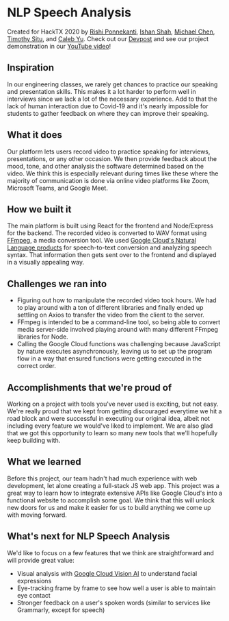 # NLP Speech Analysis
Created for HackTX 2020 by [Rishi Ponnekanti](https://www.linkedin.com/in/rishiponnekanti/), [Ishan Shah](https://www.linkedin.com/in/ishan0102/), [Michael Chen](https://www.linkedin.com/in/xige-michael-chen-7a4a45190/), [Timothy Situ](https://www.linkedin.com/in/timothy-situ-246569191/), and [Caleb Yu](https://www.linkedin.com/in/calebyu7/). Check out our [Devpost](https://devpost.com/software/nlp-speech-analysis) and see our project demonstration in our [YouTube video](https://youtu.be/w4c4kBzm0AM)!

## Inspiration
In our engineering classes, we rarely get chances to practice our speaking and presentation skills. This makes it a lot harder to perform well in interviews since we lack a lot of the necessary experience. Add to that the lack of human interaction due to Covid-19 and it's nearly impossible for students to gather feedback on where they can improve their speaking.

## What it does
Our platform lets users record video to practice speaking for interviews, presentations, or any other occasion. We then provide feedback about the mood, tone, and other analysis the software determined based on the video. We think this is especially relevant during times like these where the majority of communication is done via online video platforms like Zoom, Microsoft Teams, and Google Meet.

## How we built it
The main platform is built using React for the frontend and Node/Express for the backend. The recorded video is converted to WAV format using [FFmpeg](https://github.com/fluent-ffmpeg/node-fluent-ffmpeg), a media conversion tool. We used [Google Cloud's Natural Language products](https://cloud.google.com/natural-language) for speech-to-text conversion and analyzing speech syntax. That information then gets sent over to the frontend and displayed in a visually appealing way.

## Challenges we ran into
- Figuring out how to manipulate the recorded video took hours. We had to play around with a ton of different libraries and finally ended up settling on Axios to transfer the video from the client to the server.
- FFmpeg is intended to be a command-line tool, so being able to convert media server-side involved playing around with many different FFmpeg libraries for Node.
- Calling the Google Cloud functions was challenging because JavaScript by nature executes asynchronously, leaving us to set up the program flow in a way that ensured functions were getting executed in the correct order.

## Accomplishments that we're proud of
Working on a project with tools you've never used is exciting, but not easy. We're really proud that we kept from getting discouraged everytime we hit a road block and were successful in executing our original idea, albeit not including every feature we would've liked to implement. We are also glad that we got this opportunity to learn so many new tools that we'll hopefully keep building with.

## What we learned
Before this project, our team hadn't had much experience with web development, let alone creating a full-stack JS web app. This project was a great way to learn how to integrate extensive APIs like Google Cloud's into a functional website to accomplish some goal. We think that this will unlock new doors for us and make it easier for us to build anything we come up with moving forward.

## What's next for NLP Speech Analysis
We'd like to focus on a few features that we think are straightforward and will provide great value:
- Visual analysis with [Google Cloud Vision AI](https://cloud.google.com/vision) to understand facial expressions
- Eye-tracking frame by frame to see how well a user is able to maintain eye contact
- Stronger feedback on a user's spoken words (similar to services like Grammarly, except for speech)
